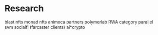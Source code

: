 # Research
blast nfts
monad nfts
animoca partners
polymerlab
RWA category
parallel
svm
socialfi (farcaster clients)
ai*crypto
